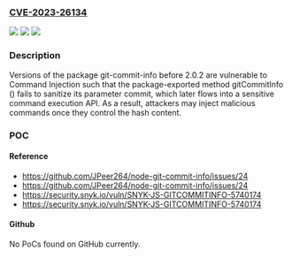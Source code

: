 ### [CVE-2023-26134](https://cve.mitre.org/cgi-bin/cvename.cgi?name=CVE-2023-26134)
![](https://img.shields.io/static/v1?label=Product&message=git-commit-info&color=blue)
![](https://img.shields.io/static/v1?label=Version&message=0%3C%202.0.2%20&color=brighgreen)
![](https://img.shields.io/static/v1?label=Vulnerability&message=Command%20Injection&color=brighgreen)

### Description

Versions of the package git-commit-info before 2.0.2 are vulnerable to Command Injection such that the package-exported method gitCommitInfo () fails to sanitize its parameter commit, which later flows into a sensitive command execution API. As a result, attackers may inject malicious commands once they control the hash content.

### POC

#### Reference
- https://github.com/JPeer264/node-git-commit-info/issues/24
- https://github.com/JPeer264/node-git-commit-info/issues/24
- https://security.snyk.io/vuln/SNYK-JS-GITCOMMITINFO-5740174
- https://security.snyk.io/vuln/SNYK-JS-GITCOMMITINFO-5740174

#### Github
No PoCs found on GitHub currently.

